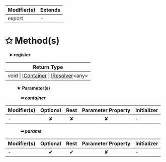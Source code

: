 | Modifier(s)                            | Extends                                    |
|----------------------------------------|--------------------------------------------|
| export | - |

# &#10025; Method(s)

&nbsp;&nbsp; **&#10148; register**

| Return Type                       |
|-----------------------------------|
| void &#124; [IContainer](/kernel/interface/di/icontainer) &#124; [IResolver](/kernel/interface/di/iresolver)&lt;any&gt; |

&nbsp;&nbsp;&nbsp;&nbsp;&nbsp;&nbsp;&nbsp;&nbsp; **&#9733; Parameter(s)**

&nbsp;&nbsp;&nbsp;&nbsp;&nbsp;&nbsp;&nbsp;&nbsp;&nbsp;&nbsp;&nbsp; _**&#10149; container**_

| Modifier(s)                              | Optional                           | Rest                          | Parameter Property                          | Initializer                       |
|------------------------------------------|:----------------------------------:|:-----------------------------:|:-------------------------------------------:|-----------------------------------|
| - | ✘  | ✘ | ✘ | - |

&nbsp;&nbsp;&nbsp;&nbsp;&nbsp;&nbsp;&nbsp;&nbsp;&nbsp;&nbsp;&nbsp; _**&#10149; params**_

| Modifier(s)                              | Optional                           | Rest                          | Parameter Property                          | Initializer                       |
|------------------------------------------|:----------------------------------:|:-----------------------------:|:-------------------------------------------:|-----------------------------------|
| - | ✔  | ✔ | ✘ | - |